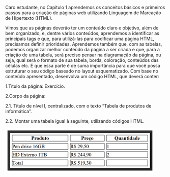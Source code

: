 Caro estudante, no Capítulo 1 aprendemos os conceitos básicos e primeiros passos para a criação de páginas web utilizando Linguagem de Marcação de Hipertexto (HTML).

 Vimos que as páginas deverão ter um conteúdo claro e objetivo, além de bem organizado, e, dentre vários conteúdos, aprendemos a identificar as principais tags e que,
  para utilizá-las para codificar uma página HTML, precisamos definir prioridades. Aprendemos também que,
  com as tabelas, 
  podemos organizar melhor conteúdo da página a ser criada e que, para a criação de uma tabela, será preciso pensar na diagramação da página, ou seja, qual será o formato de sua tabela, borda, coloração, conteúdos das células etc.
   E que essa parte é de suma importância para que você possa estruturar o seu código baseado no layout esquematizado. Com base no conteúdo apresentado, desenvolva um código HTML, que deverá conter:

1.Título da página: Exercício.

2.Corpo da página:

2.1. Título de nível I, centralizado, com o texto “Tabela de produtos de informática”.

2.2. Montar uma tabela igual à seguinte, utilizando códigos HTML.

<img src="../assets/atividade1.png">